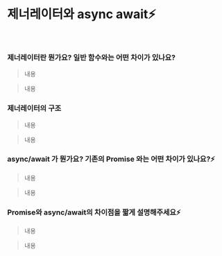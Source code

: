 # 제너레이터와 async await⚡️

<br/>

### 제너레이터란 뭔가요? 일반 함수와는 어떤 차이가 있나요?

> 내용

> 내용

### 제너레이터의 구조

> 내용

> 내용

### async/await 가 뭔가요? 기존의 Promise 와는 어떤 차이가 있나요?⚡️

> 내용

> 내용

### Promise와 async/await의 차이점을 짧게 설명해주세요⚡️

> 내용

> 내용
